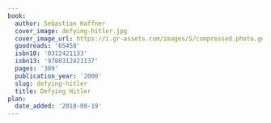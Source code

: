 ```yaml
---
book:
  author: Sebastian Haffner
  cover_image: defying-hitler.jpg
  cover_image_url: https://i.gr-assets.com/images/S/compressed.photo.goodreads.com/books/1439417782l/65458._SY475_.jpg
  goodreads: '65458'
  isbn10: '0312421133'
  isbn13: '9780312421137'
  pages: '309'
  publication_year: '2000'
  slug: defying-hitler
  title: Defying Hitler
plan:
  date_added: '2018-08-19'
---
```

